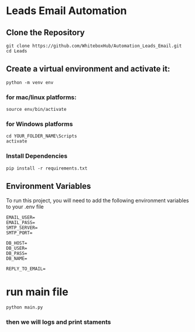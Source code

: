 # Leads Email Automation

## Clone the Repository

```
git clone https://github.com/WhiteboxHub/Automation_Leads_Email.git
cd Leads
```

## Create a virtual environment and activate it:
```
python -m venv env
```
    
### for mac/linux platforms:  
```
source env/bin/activate
```

### for Windows platforms   
```
cd YOUR_FOLDER_NAME\Scripts
activate
```

### Install Dependencies

``` 
pip install -r requirements.txt

```


   
## Environment Variables
To run this project, you will need to add the following environment variables to your .env file

```
EMAIL_USER=
EMAIL_PASS=
SMTP_SERVER=
SMTP_PORT=

DB_HOST=
DB_USER=
DB_PASS=
DB_NAME=

REPLY_TO_EMAIL=
```


# run main file 
```
python main.py

```
### then we will logs and print staments
